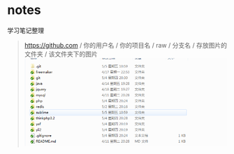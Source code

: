 # notes
学习笔记整理
>   https://github.com / 你的用户名 / 你的项目名 / raw / 分支名 / 存放图片的文件夹 / 该文件夹下的图片
![测试图片](https://github.com/klauspeng/notes/raw/master/img/test.png)
